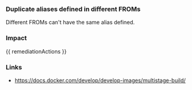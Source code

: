 
### Duplicate aliases defined in different FROMs
Different FROMs can't have the same alias defined.

### Impact
<!-- Add Impact here -->

<!-- DO NOT CHANGE -->
{{ remediationActions }}

### Links
- https://docs.docker.com/develop/develop-images/multistage-build/

